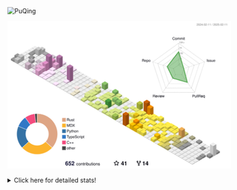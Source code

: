 ![PuQing](https://user-images.githubusercontent.com/27223114/171565019-9a56fae6-b08b-421f-99db-7e830da42371.png)

![](./profile-3d-contrib/profile-season-animate.svg)

<details>
<summary>Click here for detailed stats!</summary>

<!--START_SECTION:waka-->
![Lines of code](https://img.shields.io/badge/From%20Hello%20World%20I%27ve%20Written-1.8%20million%20lines%20of%20code-blue)

**🐱 My GitHub Data** 

> 📦 418.1 kB Used in GitHub's Storage 
 > 
> 🏆 34 Contributions in the Year 2025
 > 
> 🚫 Not Opted to Hire
 > 
> 📜 38 Public Repositories 
 > 
> 🔑 33 Private Repositories 
 > 
**I'm an Early 🐤** 

```text
🌞 Morning                774 commits         ██░░░░░░░░░░░░░░░░░░░░░░░   08.45 % 
🌆 Daytime                4101 commits        ███████████░░░░░░░░░░░░░░   44.76 % 
🌃 Evening                2096 commits        ██████░░░░░░░░░░░░░░░░░░░   22.88 % 
🌙 Night                  2191 commits        ██████░░░░░░░░░░░░░░░░░░░   23.91 % 
```


📊 **This Week I Spent My Time On** 

```text
💬 Programming Languages: 
Rust                     14 hrs 57 mins      ████████████░░░░░░░░░░░░░   48.67 % 
Other                    7 hrs 31 mins       ██████░░░░░░░░░░░░░░░░░░░   24.48 % 
Music                    2 hrs 5 mins        ██░░░░░░░░░░░░░░░░░░░░░░░   06.83 % 
TOML                     1 hr 59 mins        ██░░░░░░░░░░░░░░░░░░░░░░░   06.48 % 
Reading Paper            57 mins             █░░░░░░░░░░░░░░░░░░░░░░░░   03.12 % 

🔥 Editors: 
VS Code                  18 hrs 36 mins      ███████████████░░░░░░░░░░   60.56 % 
Telegram                 6 hrs 50 mins       ██████░░░░░░░░░░░░░░░░░░░   22.25 % 
NetEaseMusic             2 hrs 5 mins        ██░░░░░░░░░░░░░░░░░░░░░░░   06.83 % 
Zotero                   57 mins             █░░░░░░░░░░░░░░░░░░░░░░░░   03.12 % 
Mail                     54 mins             █░░░░░░░░░░░░░░░░░░░░░░░░   02.95 % 

💻 Operating System: 
WSL                      18 hrs 36 mins      ███████████████░░░░░░░░░░   60.56 % 
Mac                      12 hrs 7 mins       ██████████░░░░░░░░░░░░░░░   39.44 % 
```


<!--END_SECTION:waka-->
</details>

